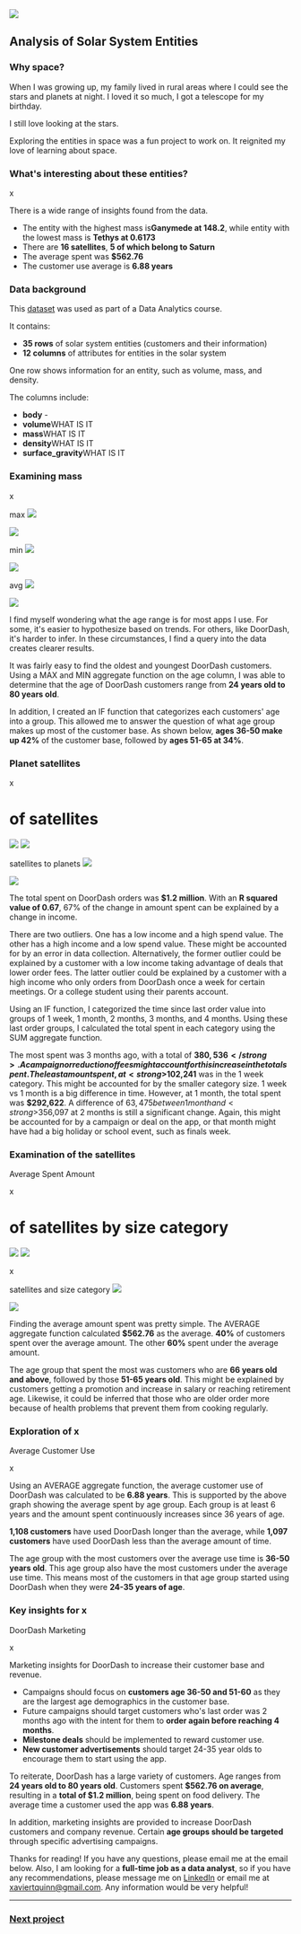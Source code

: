<img src="images/solar system.png?raw=true"/>

## Analysis of Solar System Entities

### Why space?

When I was growing up, my family lived in rural areas where I could see the stars and planets at night. I loved it so much, I got a telescope for my birthday.

I still love looking at the stars. 

Exploring the entities in space was a fun project to work on. It reignited my love of learning about space.

### What's interesting about these entities?

x



There is a wide range of insights found from the data.

<ul>
  <li>The entity with the highest mass is<strong>Ganymede at 148.2</strong>, while entity with the lowest mass is <strong>Tethys at 0.6173</strong></li>
  <li>There are <strong>16 satellites</strong>, <strong>5 of which belong to Saturn</strong></li>
  
  <li>The average spent was <strong>$562.76</strong></li>
  
  <li>The customer use average is <strong>6.88 years</strong></li>
</ul> 

### Data background

This [dataset](http://en.wikipedia.org/wiki/List_of_Solar_System_objects_by_size) was used as part of a Data Analytics course. 

It contains:
<ul>
  <li><strong>35 rows</strong> of solar system entities (customers and their information)</li>
  <li><strong>12 columns</strong> of attributes for entities in the solar system</li>
</ul>

One row shows information for an entity, such as volume, mass, and density.

The columns include:
<ul>
  <li><strong>body</strong> - </li>
  <li><strong>volume</strong>WHAT IS IT</li>
  <li><strong>mass</strong>WHAT IS IT</li>
  <li><strong>density</strong>WHAT IS IT</li>
  <li><strong>surface_gravity</strong>WHAT IS IT</li>
</ul>

### Examining mass

x

max
<img src="images/carbon 1 ss.png?raw=true"/>

<img src="images/1 ss.png?raw=true"/>

min
<img src="images/carbon 2 ss.png?raw=true"/>

<img src="images/2 ss.png?raw=true"/>

avg
<img src="images/carbon 3 ss.png?raw=true"/>

<img src="images/3 ss.png?raw=true"/>




I find myself wondering what the age range is for most apps I use. For some, it's easier to hypothesize based on trends. For others, like DoorDash, it's harder to infer. In these circumstances, I find a query into the data creates clearer results.

It was fairly easy to find the oldest and youngest DoorDash customers. Using a MAX and MIN aggregate function on the age column, I was able to determine that the age of DoorDash customers range from <strong>24 years old to 80 years old</strong>. 


In addition, I created an IF function that categorizes each customers' age into a group. This allowed me to answer the question of what age group makes up most of the customer base. As shown below, <strong>ages 36-50 make up 42%</strong> of the customer base, followed by <strong>ages 51-65 at 34%</strong>.

### Planet satellites

x

# of satellites
<img src="images/carbon 5 ss.png?raw=true"/>

<img src="images/5 ss.png?raw=true"/>

satellites to planets
<img src="images/carbon 7 ss.png?raw=true"/>

<img src="images/7 ss.png?raw=true"/>



The total spent on DoorDash orders was <strong>$1.2 million</strong>. With an <strong>R squared value of 0.67</strong>, 67% of the change in amount spent can be explained by a change in income.

There are two outliers. One has a low income and a high spend value. The other has a high income and a low spend value. These might be accounted for by an error in data collection. Alternatively, the former outlier could be explained by a customer with a low income taking advantage of deals that lower order fees. The latter outlier could be explained by a customer with a high income who only orders from DoorDash once a week for certain meetings. Or a college student using their parents account.


Using an IF function, I categorized the time since last order value into groups of 1 week, 1 month, 2 months, 3 months, and 4 months. Using these last order groups, I calculated the total spent in each category using the SUM aggregate function. 


The most spent was 3 months ago, with a total of <strong>$380,536</strong>. A campaign or reduction of fees might account for this increase in the total spent. The least amount spent, at <strong>$102,241</strong> was in the 1 week category. This might be accounted for by the smaller category size. 1 week vs 1 month is a big difference in time. However, at 1 month, the total spent was <strong>$292,622</strong>. A difference of $63,475 between 1 month and <strong>$356,097</strong> at 2 months is still a significant change. Again, this might be accounted for by a campaign or deal on the app, or that month might have had a big holiday or school event, such as finals week.

### Examination of the satellites
Average Spent Amount

x

# of satellites by size category
<img src="images/carbon 12 ss.png?raw=true"/>

<img src="images/12 ss.png?raw=true"/>

x

satellites and size category
<img src="images/carbon 13 ss.png?raw=true"/>

<img src="images/13 ss.png?raw=true"/>



Finding the average amount spent was pretty simple. The AVERAGE aggregate function calculated <strong>$562.76</strong> as the average. <strong>40%</strong> of customers spent over the average amount. The other <strong>60%</strong> spent under the average amount. 


The age group that spent the most was customers who are <strong>66 years old and above</strong>, followed by those <strong>51-65 years old</strong>. This might be explained by customers getting a promotion and increase in salary or reaching retirement age. Likewise, it could be inferred that those who are older order more because of health problems that prevent them from cooking regularly.


### Exploration of x
Average Customer Use

x

Using an AVERAGE aggregate function, the average customer use of DoorDash was calculated to be <strong>6.88 years</strong>. This is supported by the above graph showing the average spent by age group. Each group is at least 6 years and the amount spent continuously increases since 36 years of age. 

<strong>1,108 customers</strong> have used DoorDash longer than the average, while <strong>1,097 customers</strong> have used DoorDash less than the average amount of time. 


The age group with the most customers over the average use time is <strong>36-50 years old</strong>. This age group also have the most customers under the average use time. This means most of the customers in that age group started using DoorDash when they were <strong>24-35 years of age</strong>.


### Key insights for x
DoorDash Marketing

x

Marketing insights for DoorDash to increase their customer base and revenue.

<ul>
  <li>Campaigns should focus on <strong>customers age 36-50 and 51-60</strong> as they are the largest age demographics in the customer base.</li>
  <li>Future campaigns should target customers who's last order was 2 months ago with the intent for them to <strong>order again before reaching 4 months</strong>.</li>
  <li><strong>Milestone deals</strong> should be implemented to reward customer use.</li>
  <li><strong>New customer advertisements</strong> should target 24-35 year olds to encourage them to start using the app.</li>
</ul>

To reiterate, DoorDash has a large variety of customers. Age ranges from <strong>24 years old to 80 years old</strong>. Customers spent <strong>$562.76 on average</strong>, resulting in a <strong>total of $1.2 million</strong>, being spent on food delivery. The average time a customer used the app was <strong>6.88 years</strong>.

In addition, marketing insights are provided to increase DoorDash customers and company revenue. Certain <strong>age groups should be targeted</strong> through specific advertising campaigns.

Thanks for reading! If you have any questions, please email me at the email below. Also, I am looking for a <strong>full-time job as a data analyst</strong>, so if you have any recommendations, please message me on [LinkedIn](https://www.linkedin.com/in/xaviertquinn/) or email me at xaviertquinn@gmail.com. Any information would be very helpful!

---

### [Next project](/)
